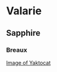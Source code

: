 # Valarie
## Sapphire
### Breaux
[Image of Yaktocat](https://octodex.github.com/images/yaktocat.png)
